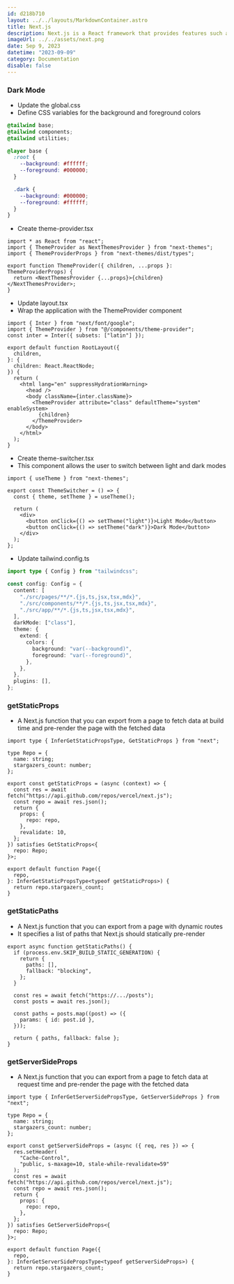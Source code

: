 ```yaml
---
id: d218b710
layout: ../../layouts/MarkdownContainer.astro
title: Next.js
description: Next.js is a React framework that provides features such as SSR (Server-Side Rendering), SSG (Static Site Generation), and ISR (Incremental Static Regeneration) out of the box. These features help us to build high performance, SEO-friendly web applications. A comprehensive guide to using Next.js effectively, featuring a collection of handy code snippets and best practices for various features.
imageUrl: ../../assets/next.png
date: Sep 9, 2023
datetime: "2023-09-09"
category: Documentation
disable: false
---
```


### Dark Mode

- Update the global.css
- Define CSS variables for the background and foreground colors

```css
@tailwind base;
@tailwind components;
@tailwind utilities;

@layer base {
  :root {
    --background: #ffffff;
    --foreground: #000000;
  }

  .dark {
    --background: #000000;
    --foreground: #ffffff;
  }
}
```

- Create theme-provider.tsx

```tsx
import * as React from "react";
import { ThemeProvider as NextThemesProvider } from "next-themes";
import { ThemeProviderProps } from "next-themes/dist/types";

export function ThemeProvider({ children, ...props }: ThemeProviderProps) {
  return <NextThemesProvider {...props}>{children}</NextThemesProvider>;
}
```

- Update layout.tsx
- Wrap the application with the ThemeProvider component

```tsx
import { Inter } from "next/font/google";
import { ThemeProvider } from "@/components/theme-provider";
const inter = Inter({ subsets: ["latin"] });

export default function RootLayout({
  children,
}: {
  children: React.ReactNode;
}) {
  return (
    <html lang="en" suppressHydrationWarning>
      <head />
      <body className={inter.className}>
        <ThemeProvider attribute="class" defaultTheme="system" enableSystem>
          {children}
        </ThemeProvider>
      </body>
    </html>
  );
}
```

- Create theme-switcher.tsx
- This component allows the user to switch between light and dark modes

```tsx
import { useTheme } from "next-themes";

export const ThemeSwitcher = () => {
  const { theme, setTheme } = useTheme();

  return (
    <div>
      <button onClick={() => setTheme("light")}>Light Mode</button>
      <button onClick={() => setTheme("dark")}>Dark Mode</button>
    </div>
  );
};
```

- Update tailwind.config.ts

```typescript
import type { Config } from "tailwindcss";

const config: Config = {
  content: [
    "./src/pages/**/*.{js,ts,jsx,tsx,mdx}",
    "./src/components/**/*.{js,ts,jsx,tsx,mdx}",
    "./src/app/**/*.{js,ts,jsx,tsx,mdx}",
  ],
  darkMode: ["class"],
  theme: {
    extend: {
      colors: {
        background: "var(--background)",
        foreground: "var(--foreground)",
      },
    },
  },
  plugins: [],
};
```

### getStaticProps

- A Next.js function that you can export from a page to fetch data at build time and pre-render the page with the fetched data

```tsx
import type { InferGetStaticPropsType, GetStaticProps } from "next";

type Repo = {
  name: string;
  stargazers_count: number;
};

export const getStaticProps = (async (context) => {
  const res = await fetch("https://api.github.com/repos/vercel/next.js");
  const repo = await res.json();
  return {
    props: {
      repo: repo,
    },
    revalidate: 10,
  };
}) satisfies GetStaticProps<{
  repo: Repo;
}>;

export default function Page({
  repo,
}: InferGetStaticPropsType<typeof getStaticProps>) {
  return repo.stargazers_count;
}
```

### getStaticPaths

- A Next.js function that you can export from a page with dynamic routes
- It specifies a list of paths that Next.js should statically pre-render

```tsx
export async function getStaticPaths() {
  if (process.env.SKIP_BUILD_STATIC_GENERATION) {
    return {
      paths: [],
      fallback: "blocking",
    };
  }

  const res = await fetch("https://.../posts");
  const posts = await res.json();

  const paths = posts.map((post) => ({
    params: { id: post.id },
  }));

  return { paths, fallback: false };
}
```

### getServerSideProps

- A Next.js function that you can export from a page to fetch data at request time and pre-render the page with the fetched data

```tsx
import type { InferGetServerSidePropsType, GetServerSideProps } from "next";

type Repo = {
  name: string;
  stargazers_count: number;
};

export const getServerSideProps = (async ({ req, res }) => {
  res.setHeader(
    "Cache-Control",
    "public, s-maxage=10, stale-while-revalidate=59"
  );
  const res = await fetch("https://api.github.com/repos/vercel/next.js");
  const repo = await res.json();
  return {
    props: {
      repo: repo,
    },
  };
}) satisfies GetServerSideProps<{
  repo: Repo;
}>;

export default function Page({
  repo,
}: InferGetServerSidePropsType<typeof getServerSideProps>) {
  return repo.stargazers_count;
}
```

